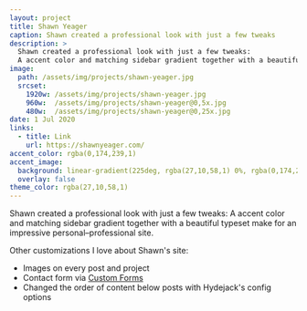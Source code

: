 ```yaml
---
layout: project
title: Shawn Yeager
caption: Shawn created a professional look with just a few tweaks
description: >
  Shawn created a professional look with just a few tweaks:
  A accent color and matching sidebar gradient together with a beautiful typeset.
image: 
  path: /assets/img/projects/shawn-yeager.jpg
  srcset:
    1920w: /assets/img/projects/shawn-yeager.jpg
    960w:  /assets/img/projects/shawn-yeager@0,5x.jpg
    480w:  /assets/img/projects/shawn-yeager@0,25x.jpg
date: 1 Jul 2020
links:
  - title: Link
    url: https://shawnyeager.com/
accent_color: rgba(0,174,239,1)
accent_image:
  background: linear-gradient(225deg, rgba(27,10,58,1) 0%, rgba(0,174,239,1) 80%)
  overlay: false
theme_color: rgba(27,10,58,1)
---
```


Shawn created a professional look with just a few tweaks:
A accent color and matching sidebar gradient together with a beautiful typeset make for an impressive personal–professional site.

Other customizations I love about Shawn's site: 

- Images on every post and project
- Contact form via [Custom Forms](../forms-by-example.md)
- Changed the order of content below posts with Hydejack's config options
